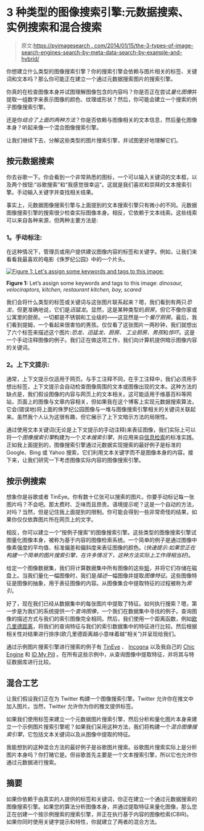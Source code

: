 # 3 种类型的图像搜索引擎:元数据搜索、实例搜索和混合搜索

> 原文:[https://pyimagesearch . com/2014/01/15/the-3-types-of-image-search-engines-search-by-meta-data-search-by-example-and-hybrid/](https://pyimagesearch.com/2014/01/15/the-3-types-of-image-search-engines-search-by-meta-data-search-by-example-and-hybrid/)

你想建立什么类型的图像搜索引擎？你的搜索引擎会依赖与图片相关的标签、关键词和文本吗？那么你可能正在建立一个通过元数据搜索图片的搜索引擎。

你真的在检查图像本身并试图理解图像包含的内容吗？你是否正在尝试*量化图像*并提取一组数字来表示图像的颜色、纹理或形状？然后，你可能会建立一个搜索的例子图像搜索引擎。

还是你*结合了上面的两种方法*？你是否依赖与图像相关的文本信息，然后量化图像本身？听起来像一个混合图像搜索引擎。

让我们继续下去，分解这些类型的图片搜索引擎，并试图更好地理解它们。

## 按元数据搜索

你去谷歌一下。你会看到一个非常熟悉的图标，一个可以输入关键词的文本框，以及两个按钮:“谷歌搜索”和“我感觉很幸运”。这就是我们喜欢和崇拜的文本搜索引擎。手动输入关键字并查找相关结果。

事实上，元数据图像搜索引擎与上面提到的文本搜索引擎只有微小的不同。元数据图像搜索引擎的搜索很少检查实际图像本身。相反，它依赖于文本线索。这些线索可以来自各种来源，但两种主要方法是:

### **1。手动标注:**

在这种情况下，管理员或用户提供建议图像内容的标签和关键字。例如，让我们来看看我最喜欢的电影《侏罗纪公园》中的一个片头。

[![Figure 1: Let's assign some keywords and tags to this image: ](../Images/8ab06967b3309599f88fff2e671794f2.png)](https://pyimagesearch.com/wp-content/uploads/2014/01/raptors.jpg)

**Figure 1:** Let’s assign some keywords and tags to this image: *dinosaur, velociraptors, kitchen, restaurant kitchen, boy, scared*

我们会将什么类型的标签或关键词与这张图片联系起来？嗯，我们看到有两只*恐龙*，但更准确地说，它们是*迅猛龙*。显然，这是某种类型的*厨房*，但它不像你家或公寓里的厨房。一切都是不锈钢和工业级的——这显然是一个*餐厅厨房*。最后，我们看到提姆，一个看起来很害怕的男孩。仅仅看了这张图片一两秒钟，我们就想出了六个标签来描述这个图片:*恐龙、*迅猛龙、厨房、** *工业厨房、男孩*和*惊吓*。这是一个手动注释图像的例子。我们正在做这项工作，我们向计算机提供暗示图像内容的关键词。

### **2。上下文提示:**

通常，上下文提示仅适用于网页。与手工注释不同，在手工注释中，我们必须用手想出标签，上下文提示会自动检查图像周围的文本或图像出现的文本。这种方法的缺点是，我们假设图像的内容与网页上的文本相关。这可能适用于维基百科等网站，页面上的图像与文章内容相关，但如果我在这个博客上实现元数据搜索算法，它会(错误地)将上面的侏罗纪公园图像与一堆与图像搜索引擎相关的关键词关联起来。虽然我个人认为这很有趣，但它展示了上下文暗示方法的局限性。

通过使用文本关键词(无论是上下文提示的手动注释)来表征图像，我们实际上可以将一个*图像搜索引擎*构建为一个*文本搜索引擎*，并应用来自[信息检索](http://en.wikipedia.org/wiki/Information_retrieval)的标准实践。正如我上面提到的，图像搜索引擎通过元数据实现搜索的最好例子是标准的 Google、Bing 或 Yahoo 搜索，它们利用文本关键字而不是图像本身的内容。接下来，让我们研究一下考虑图像实际内容的图像搜索引擎。

## 按示例搜索

想象你是谷歌或者 TinEye。你有数十亿张可以搜索的图片。你要手动标记每一张图片吗？不会吧。那太费时、乏味而且昂贵。语境提示呢？这是一个自动的方法，对吗？当然，但是记住我上面提到的限制。你可能会得到一些非常奇怪的结果，如果你仅仅依靠图片所在网页上的文字。

相反，你可以建立一个“按例子搜索”的图像搜索引擎。这些类型的图像搜索引擎试图量化图像本身，被称为基于内容的图像检索系统。一个简单的例子是通过图像中像素强度的平均值、标准偏差和偏斜度来表征图像的颜色。(*快速提示:如果您正在构建一个简单的图片搜索引擎，在许多情况下，这种方法实际上工作得相当好)*。

给定一个图像数据集，我们将计算数据集中所有图像的这些[矩](http://en.wikipedia.org/wiki/Moment_(mathematics))，并将它们存储在磁盘上。当我们量化一幅图像时，我们是*描述*一幅图像并提取*图像特征*。这些图像特征是图像的抽象，用于表征图像的内容。从图像集合中提取特征的过程被称为*索引*。

好了，现在我们已经从数据集中的每张图片中提取了特征。如何执行搜索？嗯，第一步是为我们的系统提供一个*查询图像*，一个我们在数据集中寻找的例子。查询图像的描述方式与我们的索引图像完全相同。然后，我们使用一个距离函数，例如[欧几里德距离](http://en.wikipedia.org/wiki/Euclidean_distance)，将我们的查询特征与我们的索引数据集中的特征进行比较。然后根据相关性对结果进行排序(欧几里德距离越小意味着越“相关”)并呈现给我们。

通过示例图片搜索引擎进行搜索的例子有 [TinEye](http://www.tineye.com) 、 [Incogna](http://www.incogna.com/) 以及我自己的 [Chic Engine](http://www.chicengine.com) 和 [ID My Pill](http://www.idmypill.com) 。在所有这些示例中，从查询图像中提取特征，并将其与特征数据库进行比较。

## 混合工艺

让我们假设我们正在为 Twitter 构建一个图像搜索引擎。Twitter 允许你在推文中加入图片。当然，Twitter 允许你为你的推文提供标签。

如果我们使用标签来建立一个元数据图片搜索引擎，然后分析和量化图片本身来建立一个示例图片搜索引擎呢？如果我们采用这种方法，我们将构建一个*混合图像搜索引擎*，它包括文本关键词以及从图像中提取的特征。

我能想到的这种混合方法的最好例子是谷歌图片搜索。谷歌图片搜索实际上是分析图片本身吗？你打赌它是。但谷歌首先主要是一个文本搜索引擎，所以它也允许你通过元数据进行搜索。

## 摘要

如果你依赖于由真实的人提供的标签和关键词，你正在建立一个通过元数据搜索的图像搜索引擎。如果您的算法分析图像本身，并通过提取特征来量化图像，那么您正在创建一个按示例搜索的搜索引擎，并正在执行基于内容的图像检索(CBIR)。如果你同时使用关键字提示和特性，你就建立了两者的混合方法。